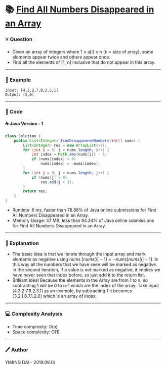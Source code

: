 # :books: [Find All Numbers Disappeared in an Array](https://leetcode.com/problems/find-all-numbers-disappeared-in-an-array/)

### :star: Question

- Given an array of integers where 1 ≤ a[i] ≤ n (n = size of array), some elements appear twice and others appear once.
- Find all the elements of [1, n] inclusive that do not appear in this array.

--- 

### :car: Example
```
Input: [4,3,2,7,8,2,3,1]
Output: [5,6]
```
---

### :hammer: Code

#### :coffee: Java Version - 1

```java
class Solution {
    public List<Integer> findDisappearedNumbers(int[] nums) {
        List<Integer> res = new ArrayList<>();
        for (int i = 0; i < nums.length; i++) {
            int index = Math.abs(nums[i]) - 1;
            if (nums[index] > 0)
                nums[index] = -nums[index];
        }
        for (int j = 0; j < nums.length; j++) {
            if (nums[j] > 0)
                res.add(j + 1);
        }
        return res;
    }
}
```

- Runtime: 6 ms, faster than 78.88% of Java online submissions for Find All Numbers Disappeared in an Array.
- Memory Usage: 47 MB, less than 94.34% of Java online submissions for Find All Numbers Disappeared in an Array.

---

### :pencil: Explanation

- The basic idea is that we iterate through the input array and mark elements as negative using nums $[nums[i] -1] = -nums[nums[i]-1]$. In this way all the numbers that we have seen will be marked as negative. In the second iteration, if a value is not marked as negative, it implies we have never seen that index before, so just add it to the return list.
- Brilliant idea! Because the elements in the Array are from 1 to n, so subtracting 1 will be 0 to n-1 which are the index of the array.
Take input [4.3.2.7.8.2.3.1] as an example, by subtracting 1 it becomes [3.2.1.6.7.1.2.0] which is an array of index.

---

### :computer: Complexity Analysis

- Time complexity: O(n)
- Space complexity: O(1)

---

### :pen: Author

YIMING DAI - 2019.09.14
